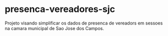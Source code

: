 # presenca-vereadores-sjc
Projeto visando simplificar os dados de presenca de vereadors em sessoes na camara municipal de Sao Jose dos Campos.
